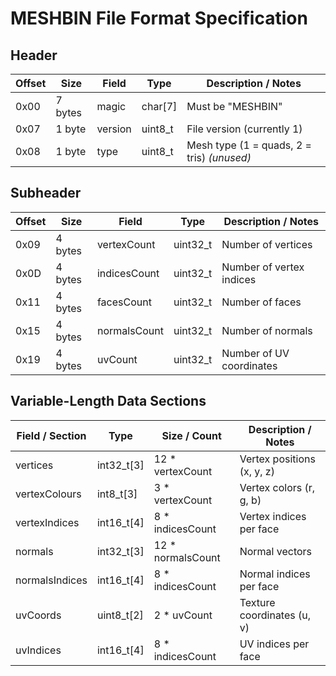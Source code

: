 # MESHBIN File Format Specification

## Header

| Offset  | Size     | Field    | Type     | Description / Notes         |
|--------|---------|---------|---------|-----------------------------|
| 0x00   | 7 bytes | magic   | char[7] | Must be "MESHBIN"           |
| 0x07   | 1 byte  | version | uint8_t | File version (currently 1) |
| 0x08   | 1 byte    | type        | uint8_t   | Mesh type (1 = quads, 2 = tris) *(unused)* |


## Subheader

| Offset  | Size       | Field        | Type      | Description / Notes                          |
|--------|-----------|-------------|-----------|----------------------------------------------|
| 0x09   | 4 bytes   | vertexCount | uint32_t  | Number of vertices                           |
| 0x0D   | 4 bytes   | indicesCount| uint32_t  | Number of vertex indices                        |
| 0x11   | 4 bytes   | facesCount  | uint32_t  | Number of faces                              |
| 0x15   | 4 bytes   | normalsCount| uint32_t  | Number of normals                            |
| 0x19   | 4 bytes   | uvCount     | uint32_t  | Number of UV coordinates                     |

## Variable-Length Data Sections

| Field / Section       | Type            | Size / Count                       | Description / Notes                         |
|----------------------|----------------|-----------------------------------|---------------------------------------------|
| vertices             | int32_t[3]      | 12 * vertexCount                  | Vertex positions (x, y, z)                  |
| vertexColours        | int8_t[3]      | 3 * vertexCount                   | Vertex colors (r, g, b)                     |
| vertexIndices              | int16_t[4]      | 8 * indicesCount                  | Vertex indices per face                      |
| normals              | int32_t[3]      | 12 * normalsCount                 | Normal vectors                               |
| normalsIndices       | int16_t[4]      | 8 * indicesCount                  | Normal indices per face                      |
| uvCoords            | uint8_t[2]      | 2 * uvCount                        | Texture coordinates (u, v)                  |
| uvIndices           | int16_t[4]      | 8 * indicesCount                  | UV indices per face                          |
